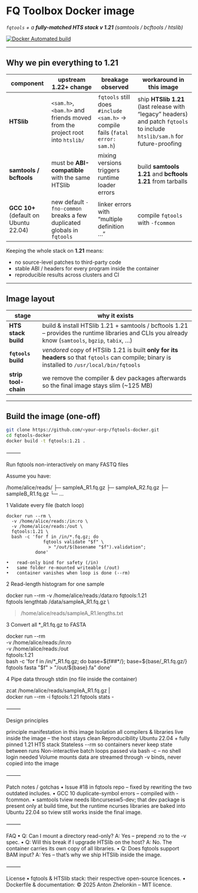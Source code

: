 # FQ Toolbox Docker image  
_`fqtools` + a **fully-matched HTS stack v 1.21** (samtools / bcftools / htslib)_  

[![Docker Automated build](https://img.shields.io/badge/docker-build-green)](https://hub.docker.com/r/<your-org>/fqtools)

---

## Why we pin everything to **1.21**

| component | upstream 1.22+ change | breakage observed | workaround in this image |
|-----------|-----------------------|-------------------|--------------------------|
| **HTSlib** | `<sam.h>`, `<bam.h>` and friends moved from the project root into `htslib/` | `fqtools` still does <br>`#include <sam.h>` → compile fails (`fatal error: sam.h`) | ship **HTSlib 1.21** (last release with “legacy” headers) and patch `fqtools` to include `htslib/sam.h` for future-proofing |
| **samtools / bcftools** | must be **ABI-compatible** with the same HTSlib | mixing versions triggers runtime loader errors | build **samtools 1.21** and **bcftools 1.21** from tarballs |
| **GCC 10+** (default on Ubuntu 22.04) | new default `-fno-common` breaks a few duplicated globals in `fqtools` | linker errors with “multiple definition …” | compile `fqtools` with `-fcommon` |

Keeping the whole stack on **1.21** means:

* no source-level patches to third-party code  
* stable ABI / headers for every program inside the container  
* reproducible results across clusters and CI

---

## Image layout

| stage | why it exists |
|-------|---------------|
| **HTS stack build** | build & install HTSlib 1.21 + samtools / bcftools 1.21 – provides the runtime libraries and CLIs you already know (`samtools`, `bgzip`, `tabix`, …) |
| **`fqtools` build** | *vendored* copy of HTSlib 1.21 is built **only for its headers** so that `fqtools` can compile; binary is installed to `/usr/local/bin/fqtools` |
| **strip tool-chain** | we remove the compiler & dev packages afterwards so the final image stays slim (~125 MB) |

---

## Build the image (one-off)

```bash
git clone https://github.com/<your-org>/fqtools-docker.git
cd fqtools-docker
docker build -t fqtools:1.21 .
```

⸻

Run fqtools non-interactively on many FASTQ files

Assume you have:

/home/alice/reads/
  ├─ sampleA_R1.fq.gz
  ├─ sampleA_R2.fq.gz
  ├─ sampleB_R1.fq.gz
  └─ …

1  Validate every file (batch loop)

```
docker run --rm \
  -v /home/alice/reads:/in:ro \
  -v /home/alice/reads:/out \
  fqtools:1.21 \
  bash -c 'for f in /in/*.fq.gz; do
              fqtools validate "$f" \
                > "/out/$(basename "$f").validation";
           done'
```

	•	read-only bind for safety (/in)
	•	same folder re-mounted writeable (/out)
	•	container vanishes when loop is done (--rm)

2  Read-length histogram for one sample

docker run --rm -v /home/alice/reads:/data:ro fqtools:1.21 \
  fqtools lengthtab /data/sampleA_R1.fq.gz \
  > /home/alice/reads/sampleA_R1.lengths.txt

3  Convert all *_R1.fq.gz to FASTA

docker run --rm \
  -v /home/alice/reads:/in:ro \
  -v /home/alice/reads:/out \
  fqtools:1.21 \
  bash -c 'for f in /in/*_R1.fq.gz; do
              base=${f##*/}; base=${base/_R1.fq.gz/}
              fqtools fasta "$f" > "/out/${base}.fa"
           done'

4  Pipe data through stdin (no file inside the container)

zcat /home/alice/reads/sampleA_R1.fq.gz | \
  docker run --rm -i fqtools:1.21 fqtools stats -



⸻

Design principles

principle	manifestation in this image
Isolation	all compilers & libraries live inside the image – the host stays clean
Reproducibility	Ubuntu 22.04 + fully pinned 1.21 HTS stack
Stateless	--rm so containers never keep state between runs
Non-interactive batch	loops passed via bash -c – no shell login needed
Volume mounts	data are streamed through -v binds, never copied into the image



⸻

Patch notes / gotchas
	•	Issue #18 in fqtools repo – fixed by rewriting the two outdated
includes.
	•	GCC 10 duplicate-symbol errors – compiled with -fcommon.
	•	samtools tview needs libncursesw5-dev; that dev package is present
only at build time, but the runtime ncurses libraries are baked into
Ubuntu 22.04 so tview still works inside the final image.

⸻

FAQ
	•	Q: Can I mount a directory read-only?
A: Yes – prepend :ro to the -v spec.
	•	Q: Will this break if I upgrade HTSlib on the host?
A: No. The container carries its own copy of all libraries.
	•	Q: Does fqtools support BAM input?
A: Yes – that’s why we ship HTSlib inside the image.

⸻

License
	•	fqtools & HTSlib stack: their respective open-source licences.
	•	Dockerfile & documentation: © 2025 Anton Zhelonkin – MIT licence.